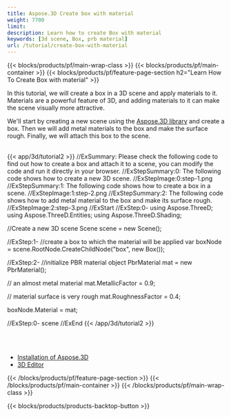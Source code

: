 ```yaml
---
title: Aspose.3D Create box with material
weight: 7700
limit: 
description: Learn how to create Box with material
keywords: [3d scene, Box, prb material]
url: /tutorial/create-box-with-material
---
```


{{< blocks/products/pf/main-wrap-class >}}
{{< blocks/products/pf/main-container >}}
{{< blocks/products/pf/feature-page-section h2="Learn How To Create Box with material" >}}

<p>
In this tutorial, we will create a box in a 3D scene and apply materials to it. Materials are a powerful feature of 3D, and adding materials to it can make the scene visually more attractive.
</p>

<p>
We'll start by creating a new scene using the <a href="https://www.nuget.org/packages/Aspose.3D">Aspose.3D library</a> and create a box. Then we will add metal materials to the box and make the surface rough. Finally, we will attach this box to the scene.
</p>

<br />
{{< app/3d/tutorial2 >}}
//ExSummary: Please check the following code to find out how to create a box and attach it to a scene, you can modify the code and run it directly in your browser.
//ExStepSummary:0: The following code shows how to create a new 3D scene.
//ExStepImage:0:step-1.png
//ExStepSummary:1: The following code shows how to create a box in a scene.
//ExStepImage:1:step-2.png
//ExStepSummary:2: The following code shows how to add metal material to the box and make its surface rough.
//ExStepImage:2:step-3.png
//ExStart
//ExStep:0-
using Aspose.ThreeD;
using Aspose.ThreeD.Entities;
using Aspose.ThreeD.Shading;

//Create a new 3D scene
Scene scene = new Scene();

//ExStep:1-
//create a box to which the material will be applied
var boxNode = scene.RootNode.CreateChildNode("box", new Box());

//ExStep:2-
//initialize PBR material object
PbrMaterial mat = new PbrMaterial();

// an almost metal material
mat.MetallicFactor = 0.9;

// material surface is very rough
mat.RoughnessFactor = 0.4;

boxNode.Material = mat;

//ExStep:0-
scene
//ExEnd
{{< /app/3d/tutorial2 >}}
<br />

<br />
<br />
<div class="code-sample">
    <ul class="link-list">
        <li class="link-item"><a href="https://docs.aspose.com/3d/net/installation/">Installation of Aspose.3D</a></li>
        <li class="link-item"><a href="https://products.aspose.app/3d/editor/">3D Editor</a></li>
    </ul>
</div>

{{< /blocks/products/pf/feature-page-section >}}
{{< /blocks/products/pf/main-container >}}
{{< /blocks/products/pf/main-wrap-class >}}

{{< blocks/products/products-backtop-button >}}

